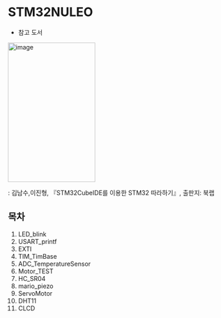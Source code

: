 # STM32NULEO
- 참고 도서
<img width="200" height="320" alt="image" src="https://github.com/user-attachments/assets/ff6c153d-7370-4092-aaac-8196dcd8724a" />

: 김남수,이진형, 『STM32CubeIDE를 이용한 STM32 따라하기』, 출판지: 북랩

## 목차
1. LED_blink
2. USART_printf
3. EXTI
4. TIM_TimBase
5. ADC_TemperatureSensor
6. Motor_TEST
7. HC_SR04
8. mario_piezo
9. ServoMotor
10. DHT11
11. CLCD
